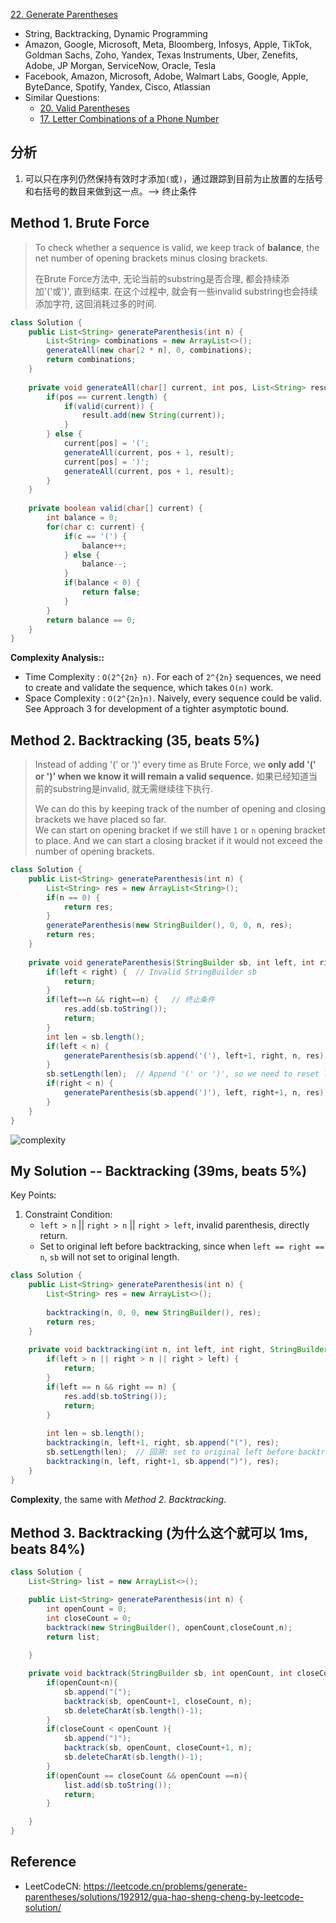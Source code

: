 [22. Generate Parentheses](https://leetcode.com/problems/generate-parentheses/)

* String, Backtracking, Dynamic Programming
* Amazon, Google, Microsoft, Meta, Bloomberg, Infosys, Apple, TikTok, Goldman Sachs, Zoho, Yandex, Texas Instruments, Uber, Zenefits, Adobe, JP Morgan, ServiceNow, Oracle, Tesla
* Facebook, Amazon, Microsoft, Adobe, Walmart Labs, Google, Apple, ByteDance, Spotify, Yandex, Cisco, Atlassian
* Similar Questions:
    * [20. Valid Parentheses](https://leetcode.com/problems/valid-parentheses/)
    * [17. Letter Combinations of a Phone Number](https://leetcode.com/problems/letter-combinations-of-a-phone-number/)


## 分析
1. 可以只在序列仍然保持有效时才添加`(`或`)`，通过跟踪到目前为止放置的左括号和右括号的数目来做到这一点。--> 终止条件


## Method 1. Brute Force
> To check whether a sequence is valid, we keep track of **balance**, the net number of opening brackets minus closing brackets.
> 
> 在Brute Force方法中, 无论当前的substring是否合理, 都会持续添加'('或')', 直到结束. 在这个过程中, 就会有一些invalid substring也会持续添加字符, 这回消耗过多的时间.

```java
class Solution {
    public List<String> generateParenthesis(int n) {
        List<String> combinations = new ArrayList<>();
        generateAll(new char[2 * n], 0, combinations);
        return combinations;
    }
    
    private void generateAll(char[] current, int pos, List<String> result) {
        if(pos == current.length) {
            if(valid(current)) {
                result.add(new String(current));
            }
        } else {
            current[pos] = '(';
            generateAll(current, pos + 1, result);
            current[pos] = ')';
            generateAll(current, pos + 1, result);
        }
    }
    
    private boolean valid(char[] current) {
        int balance = 0;
        for(char c: current) {
            if(c == '(') {
                balance++;
            } else {
                balance--;
            }
            if(balance < 0) {
                return false;
            }
        }
        return balance == 0;
    }
}
```
**Complexity Analysis::**
* Time Complexity : `O(2^{2n} n)`. For each of `2^{2n}` sequences, we need to create and validate the sequence, which takes `O(n)` work.
* Space Complexity : `O(2^{2n}n)`. Naively, every sequence could be valid. See Approach 3 for development of a tighter asymptotic bound. 


## Method 2. Backtracking (35, beats 5%)
> Instead of adding '(' or ')' every time as Brute Force, we **only add '(' or ')' when we know it will remain a valid sequence.**
> 如果已经知道当前的substring是invalid, 就无需继续往下执行.
>
> We can do this by keeping track of the number of opening and closing brackets we have placed so far.          
> We can start on opening bracket if we still have `1` or `n` opening bracket to place. And we can start a closing bracket if it would not exceed the number of opening brackets.

```java
class Solution {
    public List<String> generateParenthesis(int n) {
        List<String> res = new ArrayList<String>();
        if(n == 0) {
            return res;
        }
        generateParenthesis(new StringBuilder(), 0, 0, n, res);
        return res;
    }
    
    private void generateParenthesis(StringBuilder sb, int left, int right, int n, List<String> res) {
        if(left < right) {  // Invalid StringBuilder sb
            return;
        }
        if(left==n && right==n) {   // 终止条件
            res.add(sb.toString());
            return;
        }
        int len = sb.length();
        if(left < n) {
            generateParenthesis(sb.append('('), left+1, right, n, res);
        }
        sb.setLength(len);  // Append '(' or ')', so we need to reset length
        if(right < n) {
            generateParenthesis(sb.append(')'), left, right+1, n, res);
        }
    }
}
```
![complexity](images/22_complexity_of_backtracking.png)


## My Solution -- Backtracking (39ms, beats 5%)
Key Points:
1. Constraint Condition: 
    * `left > n` || `right > n` || `right > left`, invalid parenthesis, directly return.
    * Set to original left before backtracking, since when `left == right == n`, `sb` will not set to original length.
```java
class Solution {
    public List<String> generateParenthesis(int n) {
        List<String> res = new ArrayList<>();
        
        backtracking(n, 0, 0, new StringBuilder(), res);
        return res;
    }
    
    private void backtracking(int n, int left, int right, StringBuilder sb, List<String> res) {
        if(left > n || right > n || right > left) {
            return;
        }
        if(left == n && right == n) {
            res.add(sb.toString());
            return;
        }
        
        int len = sb.length();
        backtracking(n, left+1, right, sb.append("("), res);
        sb.setLength(len);  // 回溯: set to original left before backtracking, since when `left == right == n`, `sb` will not set to original length.
        backtracking(n, left, right+1, sb.append(")"), res);
    }
}
```
**Complexity**, the same with *Method 2. Backtracking*.


## Method 3. Backtracking (为什么这个就可以 1ms, beats 84%)
```java
class Solution {
    List<String> list = new ArrayList<>();

    public List<String> generateParenthesis(int n) {
        int openCount = 0;
        int closeCount = 0;
        backtrack(new StringBuilder(), openCount,closeCount,n);
        return list;
        
    }

    private void backtrack(StringBuilder sb, int openCount, int closeCount, int n){
        if(openCount<n){
            sb.append("(");
            backtrack(sb, openCount+1, closeCount, n);
            sb.deleteCharAt(sb.length()-1);
        }
        if(closeCount < openCount ){
            sb.append(")");
            backtrack(sb, openCount, closeCount+1, n);
            sb.deleteCharAt(sb.length()-1);
        }
        if(openCount == closeCount && openCount ==n){
            list.add(sb.toString());
            return;
        }

    }
}
```


## Reference
* LeetCodeCN: https://leetcode.cn/problems/generate-parentheses/solutions/192912/gua-hao-sheng-cheng-by-leetcode-solution/